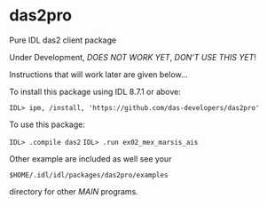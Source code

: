 # das2pro
Pure IDL das2 client package

Under Development, *DOES NOT WORK YET*, *DON'T USE THIS YET*!

Instructions that will work later are given below...


To install this package using IDL 8.7.1 or above:


   `IDL> ipm, /install, 'https://github.com/das-developers/das2pro'`


To use this package:

   `IDL> .compile das2`
   `IDL> .run ex02_mex_marsis_ais`

Other example are included as well see your 

  `$HOME/.idl/idl/packages/das2pro/examples`
  
directory for other $MAIN$ programs.
